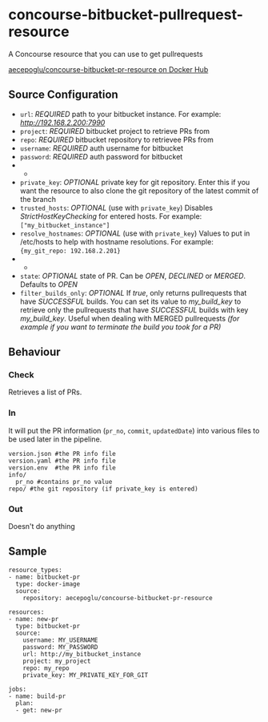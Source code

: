 concourse-bitbucket-pullrequest-resource
========================================

A Concourse resource that you can use to get pullrequests

[aecepoglu/concourse-bitbucket-pr-resource on Docker Hub](https://hub.docker.com/r/aecepoglu/concourse-bitbucket-pr-resource/)

Source Configuration
-----------------------

* `url`: *REQUIRED* path to your bitbucket instance. For example: *http://192.168.2.200:7990*
* `project`: *REQUIRED* bitbucket project to retrieve PRs from
* `repo`: *REQUIRED* bitbucket repository to retrievee PRs from
* `username`: *REQUIRED* auth username for bitbucket
* `password`: *REQUIRED* auth password for bitbucket
* -
* `private_key`: *OPTIONAL* private key for git repository. Enter this if you want the resource to also clone the git repository of the latest commit of the branch
* `trusted_hosts`: *OPTIONAL* (use with `private_key`) Disables *StrictHostKeyChecking* for entered hosts. For example: `["my_bitbucket_instance"]`
* `resolve_hostnames`: *OPTIONAL* (use with `private_key`) Values to put in /etc/hosts to help with hostname resolutions. For example: `{my_git_repo: 192.168.2.201}`
* -
* `state`: *OPTIONAL* state of PR. Can be *OPEN*, *DECLINED* or *MERGED*. Defaults to *OPEN*
* `filter_builds_only`: *OPTIONAL* If *true*, only returns pullrequests that have *SUCCESSFUL* builds. You can set its value to *my_build_key* to retrieve only the pullrequests that have *SUCCESSFUL* builds with key *my_build_key*. Useful when dealing with MERGED pullrequests *(for example if you want to terminate the build you took for a PR)*

Behaviour
---------

### Check

Retrieves a list of PRs.

### In

It will put the PR information (`pr_no`, `commit`, `updatedDate`) into various files to be used later in the pipeline.

    version.json #the PR info file
    version.yaml #the PR info file
    version.env  #the PR info file
    info/
      pr_no #contains pr_no value
    repo/ #the git repository (if private_key is entered)

### Out

Doesn't do anything

Sample
---------

    resource_types:
    - name: bitbucket-pr
      type: docker-image
      source:
        repository: aecepoglu/concourse-bitbucket-pr-resource

    resources:
    - name: new-pr
      type: bitbucket-pr
      source:
        username: MY_USERNAME
        password: MY_PASSWORD
        url: http://my_bitbucket_instance
        project: my_project
        repo: my_repo
        private_key: MY_PRIVATE_KEY_FOR_GIT

    jobs:
    - name: build-pr
      plan:
      - get: new-pr
